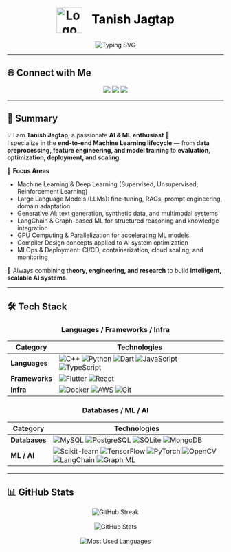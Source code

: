 <!-- Intro with Typing Animation -->
<h1 align="center">
  <img src="https://freeimage.host/i/try-diagram-the-most-complete-nocode-api-builder.KkeGfna" alt="Logo" width="60" style="vertical-align: middle; margin-right: 15px;" />
  <span style="color:black">Tanish Jagtap</span>
</h1>

<p align="center">
  <img src="https://readme-typing-svg.herokuapp.com?font=Fira+Code&pause=1000&color=808080&center=true&vCenter=true&width=435&lines=Hey%2C+I+am+Tanish+Jagtap" alt="Typing SVG" />
</p>

---

## 🌐 Connect with Me  

<p align="center">
  <a href="https://github.com/tanish-24-git"><img src="https://img.shields.io/badge/-GitHub-181717?logo=github&logoColor=white" /></a>
  <a href="https://www.linkedin.com/in/tanish-jagtap/"><img src="https://img.shields.io/badge/-LinkedIn-0A66C2?logo=linkedin&logoColor=white" /></a>
  <a href="https://leetcode.com/u/Tanish_Jagtap"><img src="https://img.shields.io/badge/-LeetCode-FFA116?logo=leetcode&logoColor=black" /></a>
</p>

---

## 🌟 Summary  

💡 I am **Tanish Jagtap**, a passionate **AI & ML enthusiast** 🚀  
I specialize in the **end-to-end Machine Learning lifecycle** — from **data preprocessing, feature engineering, and model training** to **evaluation, optimization, deployment, and scaling**.  

🔹 **Focus Areas**  
- Machine Learning & Deep Learning (Supervised, Unsupervised, Reinforcement Learning)  
- Large Language Models (LLMs): fine-tuning, RAGs, prompt engineering, domain adaptation  
- Generative AI: text generation, synthetic data, and multimodal systems  
- LangChain & Graph-based ML for structured reasoning and knowledge integration  
- GPU Computing & Parallelization for accelerating ML models  
- Compiler Design concepts applied to AI system optimization  
- MLOps & Deployment: CI/CD, containerization, cloud scaling, and monitoring  

🌱 Always combining **theory, engineering, and research** to build **intelligent, scalable AI systems**.  

---

## 🛠️ Tech Stack  

<div align="center">

### Languages / Frameworks / Infra

| Category       | Technologies                                                                 |
|----------------|------------------------------------------------------------------------------|
| **Languages**  | ![C++](https://img.shields.io/badge/-C++-00599C?logo=c%2b%2b&logoColor=white) ![Python](https://img.shields.io/badge/-Python-3776AB?logo=python&logoColor=white) ![Dart](https://img.shields.io/badge/-Dart-0175C2?logo=dart&logoColor=white) ![JavaScript](https://img.shields.io/badge/-JavaScript-F7DF1E?logo=javascript&logoColor=black) ![TypeScript](https://img.shields.io/badge/-TypeScript-3178C6?logo=typescript&logoColor=white) |
| **Frameworks** | ![Flutter](https://img.shields.io/badge/-Flutter-02569B?logo=flutter&logoColor=white) ![React](https://img.shields.io/badge/-React-61DAFB?logo=react&logoColor=black) |
| **Infra**      | ![Docker](https://img.shields.io/badge/-Docker-2496ED?logo=docker&logoColor=white) ![AWS](https://img.shields.io/badge/-AWS-232F3E?logo=amazonaws&logoColor=white) ![Git](https://img.shields.io/badge/-Git-F05032?logo=git&logoColor=white) |

### Databases / ML / AI

| Category       | Technologies                                                                 |
|----------------|------------------------------------------------------------------------------|
| **Databases**  | ![MySQL](https://img.shields.io/badge/-MySQL-4479A1?logo=mysql&logoColor=white) ![PostgreSQL](https://img.shields.io/badge/-PostgreSQL-336791?logo=postgresql&logoColor=white) ![SQLite](https://img.shields.io/badge/-SQLite-003B57?logo=sqlite&logoColor=white) ![MongoDB](https://img.shields.io/badge/-MongoDB-47A248?logo=mongodb&logoColor=white) |
| **ML / AI**    | ![Scikit-learn](https://img.shields.io/badge/-Scikit%20Learn-F7931E?logo=scikit-learn&logoColor=white) ![TensorFlow](https://img.shields.io/badge/-TensorFlow-FF6F00?logo=tensorflow&logoColor=white) ![PyTorch](https://img.shields.io/badge/-PyTorch-EE4C2C?logo=pytorch&logoColor=white) ![OpenCV](https://img.shields.io/badge/-OpenCV-5C3EE8?logo=opencv&logoColor=white) ![LangChain](https://img.shields.io/badge/-LangChain-0E1117?logo=chainlink&logoColor=white) ![Graph ML](https://img.shields.io/badge/-Graph%20ML-4285F4?logo=neo4j&logoColor=white) |

</div>

---

## 📊 GitHub Stats  

<p align="center">
  <img src="https://github-readme-streak-stats-eight.vercel.app/?user=tanish-24-git&theme=dark&hide_border=true" alt="GitHub Streak" />
  <br><br>
  <img src="https://github-readme-stats.vercel.app/api?username=tanish-24-git&show_icons=true&theme=dark&hide_border=true" alt="GitHub Stats" />
  <br><br>
  <img src="https://github-readme-stats.vercel.app/api/top-langs/?username=tanish-24-git&layout=compact&theme=dark&hide_border=true" alt="Most Used Languages" />
</p>